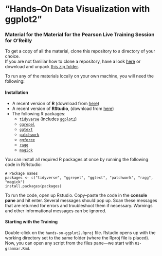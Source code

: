 # “Hands–On Data Visualization with ggplot2”

### Material for the Material for the Pearson Live Training Session for O’Reilly

To get a copy of all the material, clone this repository to a directory of your choice.  
If you are not familiar how to clone a repository, have a look [here](https://docs.github.com/en/github/creating-cloning-and-archiving-repositories/cloning-a-repository-from-github/cloning-a-repository) or download and unpack [this zip folder]().  
  
To run any of the materials locally on your own machine, you will need the following:

#### Installation

- A recent version of **R** (download from [here](https://cloud.r-project.org/)) 
- A recent version of **RStudio**, (download from [here](https://rstudio.com/products/rstudio/download/#download))
- The following R packages: 
  + [`tidyverse`](https://www.tidyverse.org/) (includes [`ggplot2`](https://ggplot2.tidyverse.org/))
  + [`ggrepel`](https://ggrepel.slowkow.com/)
  + [`ggtext`](https://wilkelab.org/ggtext/)
  + [`patchwork`](https://patchwork.data-imaginist.com/)
  + [`ggforce`](https://ggforce.data-imaginist.com/)
  + [`ragg`](https://ragg.r-lib.org/)
  + [`magick`](https://docs.ropensci.org/magick/)

You can install all required R packages at once by running the following code in R/Rstudio:

```{r install, eval=FALSE, echo=TRUE}
# Package names
packages <- c("tidyverse", "ggrepel", "ggtext", "patchwork", "ragg", "magick")
install.packages(packages)
```

To run the code, open up Rstudio. Copy–paste the code in the **console pane** and hit enter. Several messages should pop up. Scan these messages that are returned for errors and troubleshoot them if necessary. Warnings and other informational messages can be ignored.

#### Starting with the Training

Double-click on the `hands-on-ggplot2.Rproj` file. Rstudio opens up with the working directory set to the same folder (where the Rproj file is placed). Now, you can open any script from the files pane—we start with `01-grammar.Rmd`.
